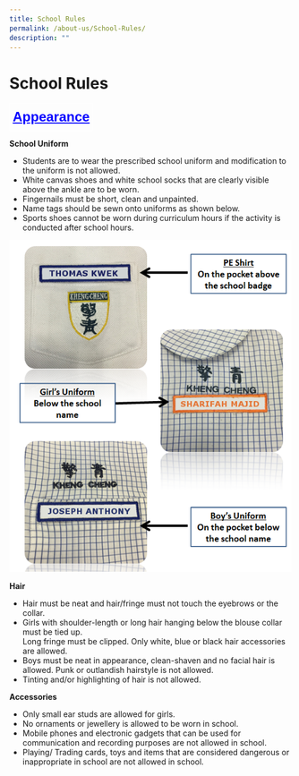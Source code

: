 ```yaml
---
title: School Rules
permalink: /about-us/School-Rules/
description: ""
---
```

School Rules
============

<style type="text/css">
.tg  {border-collapse:collapse;border-spacing:0;}
.tg td{border-color:black;border-style:solid;border-width:1px;font-family:Arial, sans-serif;font-size:14px;
  overflow:hidden;padding:10px 5px;word-break:normal;}
.tg th{border-color:black;border-style:solid;border-width:1px;font-family:Arial, sans-serif;font-size:14px;
  font-weight:normal;overflow:hidden;padding:10px 5px;word-break:normal;}
.tg .tg-vigv{border-color:#ffffff;color:#0500ff;font-size:24px;font-weight:bold;text-align:left;text-decoration:underline;
  vertical-align:top}
</style>
<table class="tg">
<thead>
  <tr>
    <td class="tg-vigv">Appearance</td>
  </tr>
</thead>
</table>



<b>School Uniform</b>

*   Students are to wear the prescribed school uniform and modification to the uniform is not allowed.
*   White canvas shoes and white school socks that are clearly visible above the ankle are to be worn.
*   Fingernails must be short, clean and unpainted.
*   Name tags should be sewn onto uniforms as shown below.
*   Sports shoes cannot be worn during curriculum hours if the activity is conducted after school hours.


![](/images/Kheng-Cheng-School-uniform-rule.png)


<b>Hair</b>

*   Hair must be neat and hair/fringe must not touch the eyebrows or the collar.
*   Girls with shoulder-length or long hair hanging below the blouse collar must be tied up.  
    Long fringe must be clipped. Only white, blue or black hair accessories are allowed.
*   Boys must be neat in appearance, clean-shaven and no facial hair is allowed. Punk or outlandish hairstyle is not allowed.
*   Tinting and/or highlighting of hair is not allowed.

<b>Accessories</b>

*   Only small ear studs are allowed for girls.
*   No ornaments or jewellery is allowed to be worn in school.
*   Mobile phones and electronic gadgets that can be used for communication and recording purposes are not allowed in school.
*   Playing/ Trading cards, toys and items that are considered dangerous or inappropriate in school are not allowed in school.